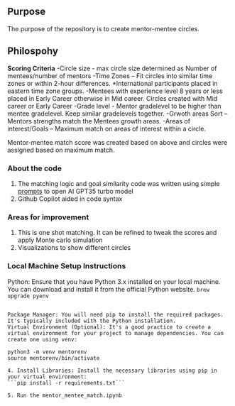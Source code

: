 ## Purpose

The purpose of the repository is to create mentor-mentee circles. 





## Philospohy

**Scoring Criteria**
-Circle size - max circle size determined as Number of mentees/number of mentors
-Time Zones – Fit circles into similar time zones or within 2-hour differences. *International participants placed in eastern time zone groups.
-Mentees with experience level 8 years or less placed in Early Career otherwise in Mid career. Circles created with Mid career or Early Career
-Grade level - Mentor gradelevel to be higher than mentee gradelevel. Keep similar gradelevels together.
-Grwoth areas Sort – Mentors strengths match the Mentees growth areas.
-Areas of interest/Goals – Maximum match on areas of interest within a circle.

Mentor-mentee match score was created based on above and circles were assigned based on maximum match.


### About the code

1. The matching logic and goal similarity code was written using simple [prompts](llm-instructions.md) to open AI GPT35 turbo model
2. Github Copilot aided in code syntax

### Areas for improvement

1. This is one shot matching. It can be refined to tweak the scores and apply Monte carlo simulation
2. Visualizations to show different circles



### Local Machine Setup Instructions
 

Python: Ensure that you have Python 3.x installed on your local machine. You can download and install it from the official Python website.
```brew upgrade pyenv``` 
``` pyenv install 3.11.7

Package Manager: You will need pip to install the required packages. It's typically included with the Python installation.
Virtual Environment (Optional): It's a good practice to create a virtual environment for your project to manage dependencies. You can create one using venv:

python3 -m venv mentorenv  
source mentorenv/bin/activate   
 
4. Install Libraries: Install the necessary libraries using pip in your virtual environment:
```pip install -r requirements.txt```  

5. Run the mentor_mentee_match.ipynb



